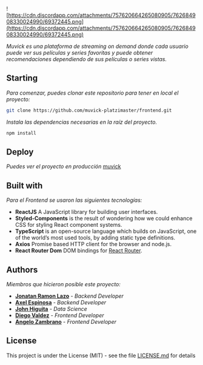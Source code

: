 ![https://cdn.discordapp.com/attachments/757620664265080905/762684908330024990/69372445.png](https://cdn.discordapp.com/attachments/757620664265080905/762684908330024990/69372445.png)

_Muvick es una plataforma de streaming on demand donde cada usuario puede ver sus películas y series favoritas y puede obtener recomendaciones dependiendo de sus películas o series vistas._

## Starting 

_Para comenzar, puedes clonar este repositorio para tener en local el proyecto:_

```bash
git clone https://github.com/muvick-platzimaster/frontend.git
```

_Instala las dependencias necesarias en la raíz del proyecto._

```bash
npm install
```

## Deploy 

_Puedes ver el proyecto en producción_ [muvick](https://muvick.com)


## Built with 

_Para el Frontend se usaron las siguientes tecnologías:_

*  **ReactJS** A JavaScript library for building user interfaces.
*  **Styled-Components** is the result of wondering how we could enhance CSS for styling React component systems.
* **TypeScript** is an open-source language which builds on JavaScript, one of the world’s most used tools, by adding static type definitions.
* **Axios** Promise based HTTP client for the browser and node.js.
* **React Router Dom** DOM bindings for [React Router](https://reacttraining.com/react-router).


## Authors 

_Miembros que hicieron posible este proyecto:_

* **[Jonatan Ramon Lazo](https://github.com/jlazo)** - *Backend Developer*
* **[Axel Espinosa](https://github.com/AxelDavid45)** - *Backend Developer*
* **[John Higuita](https://github.com/jfhiguita)** - *Data Science*
* **[Diego Valdez](https://github.com/digitros)** - *Frontend Developer*
* **[Angelo Zambrano](https://github.com/angelozdev)** - *Frontend Developer* 


## License 

This project is under the License (MIT) - see the file [LICENSE.md](LICENSE.md) for details
